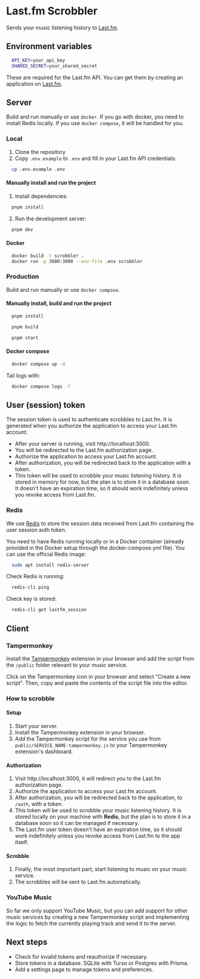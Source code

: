 # Last.fm Scrobbler

Sends your music listening history to [Last.fm](https://www.last.fm).

## Environment variables

```bash
  API_KEY=your_api_key
  SHARED_SECRET=your_shared_secret
```

These are required for the Last.fm API. You can get them by creating an application on [Last.fm](https://www.last.fm/api/account/create).

## Server

Build and run manually or use `docker`. If you go with docker, you need to install Redis locally. If you use `docker compose`, it will be handled for you.

### Local

1. Clone the repository
1. Copy `.env.example` to `.env` and fill in your Last.fm API credentials:

```bash
  cp .env.example .env
```

#### Manually install and run the project

1. Install dependencies:

```bash
  pnpm install
```

2. Run the development server:

```bash
  pnpm dev
```

#### Docker

```bash
  docker build -t scrobbler .
  docker run -p 3000:3000 --env-file .env scrobbler
```

### Production

Build and run manually or use `docker compose`.

#### Manually install, build and run the project

```bash
  pnpm install
```

```bash
  pnpm build
```

```bash
  pnpm start
```

#### Docker compose

```bash
  docker compose up -d
```

Tail logs with:

```bash
  docker compose logs -f
```

## User (session) token

The session token is used to authenticate scrobbles to Last.fm. It is generated when you authorize the application to access your Last.fm account.

- After your server is running, visit http://localhost:3000.
- You will be redirected to the Last.fm authorization page.
- Authorize the application to access your Last.fm account.
- After authorization, you will be redirected back to the application with a token.
- This token will be used to scrobble your music listening history. It is stored in memory for now, but the plan is to store it in a database soon. It doesn't have an expiration time, so it should work indefinitely unless you revoke access from Last.fm.

### Redis

We use [Redis](https://redis.io/) to store the session data received from Last.fm containing the user session auth token.

You need to have Redis running locally or in a Docker container (already provided in the Docker setup through the docker-compose.yml file). You can use the official Redis image:

```bash
  sudo apt install redis-server
```

Check Redis is running:

```bash
  redis-cli ping
```

Check key is stored:

```bash
  redis-cli get lastfm_session
```

## Client

### Tampermonkey

Install the [Tampermonkey](https://www.tampermonkey.net/) extension in your browser and add the script from the `/public` folder relevant to your music service.

Click on the Tampermonkey icon in your browser and select "Create a new script". Then, copy and paste the contents of the script file into the editor.

### How to scrobble

#### Setup

1. Start your server.
1. Install the Tampermonkey extension in your browser.
1. Add the Tampermonkey script for the service you use from `public/SERVICE_NAME-tampermonkey.js` to your Tampermonkey extension's dashboard.

#### Authorization

1. Visit http://localhost:3000, it will redirect you to the Last.fm authorization page.
1. Authorize the application to access your Last.fm account.
1. After authorization, you will be redirected back to the application, to `/auth`, with a token.
1. This token will be used to scrobble your music listening history. It is stored locally on your machine with **Redis**, but the plan is to store it in a database soon so it can be managed if necessary.
1. The Last.fm user token doesn't have an expiration time, so it should work indefinitely unless you revoke access from Last.fm to the app itself.

#### Scrobble

1. Finally, the most important part, start listening to music on your music service.
1. The scrobbles will be sent to Last.fm automatically.

### YouTube Music

So far we only support YouTube Music, but you can add support for other music services by creating a new Tampermonkey script and implementing the logic to fetch the currently playing track and send it to the server.

## Next steps

- Check for invalid tokens and reauthorize if necessary.
- Store tokens in a database. SQLite with Turso or Postgres with Prisma.
- Add a settings page to manage tokens and preferences.
